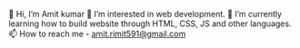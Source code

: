 👋 Hi, I’m Amit kumar
👀 I’m interested in web development. 
🌱 I’m currently learning how to build website through HTML, CSS, JS and other languages.
📫 How to reach me -  amit.rimit591@gmail.com 

<!---
amitjait/amitjait is a ✨ special ✨ repository because its `README.md` (this file) appears on your GitHub profile.
You can click the Preview link to take a look at your changes.
--->
